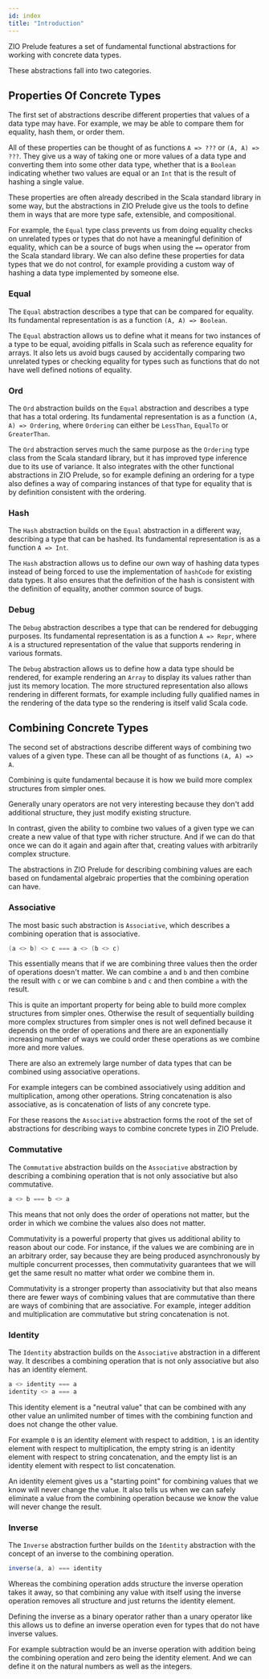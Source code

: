```yaml
---
id: index
title: "Introduction"
---
```


ZIO Prelude features a set of fundamental functional abstractions for working with concrete data types.

These abstractions fall into two categories.

## Properties Of Concrete Types

The first set of abstractions describe different properties that values of a data type may have. For example, we may be able to compare them for equality, hash them, or order them.

All of these properties can be thought of as functions `A => ???` or `(A, A) => ???`. They give us a way of taking one or more values of a data type and converting them into some other data type, whether that is a `Boolean` indicating whether two values are equal or an `Int` that is the result of hashing a single value.

These properties are often already described in the Scala standard library in some way, but the abstractions in ZIO Prelude give us the tools to define them in ways that are more type safe, extensible, and compositional.

For example, the `Equal` type class prevents us from doing equality checks on unrelated types or types that do not have a meaningful definition of equality, which can be a source of bugs when using the `==` operator from the Scala standard library. We can also define these properties for data types that we do not control, for example providing a custom way of hashing a data type implemented by someone else.

### Equal

The `Equal` abstraction describes a type that can be compared for equality. Its fundamental representation is as a function `(A, A) => Boolean`.

The `Equal` abstraction allows us to define what it means for two instances of a type to be equal, avoiding pitfalls in Scala such as reference equality for arrays. It also lets us avoid bugs caused by accidentally comparing two unrelated types or checking equality for types such as functions that do not have well defined notions of equality.

### Ord

The `Ord` abstraction builds on the `Equal` abstraction and describes a type that has a total ordering. Its fundamental representation is as a function `(A, A) => Ordering`, where `Ordering` can either be `LessThan`, `EqualTo` or `GreaterThan`.

The `Ord` abstraction serves much the same purpose as the `Ordering` type class from the Scala standard library, but it has improved type inference due to its use of variance. It also integrates with the other functional abstractions in ZIO Prelude, so for example defining an ordering for a type also defines a way of comparing instances of that type for equality that is by definition consistent with the ordering.

### Hash

The `Hash` abstraction builds on the `Equal` abstraction in a different way, describing a type that can be hashed. Its fundamental representation is as a function `A => Int`.

The `Hash` abstraction allows us to define our own way of hashing data types instead of being forced to use the implementation of `hashCode` for existing data types. It also ensures that the definition of the hash is consistent with the definition of equality, another common source of bugs.

### Debug

The `Debug` abstraction describes a type that can be rendered for debugging purposes. Its fundamental representation is as a function `A => Repr`, where `A` is a structured representation of the value that supports rendering in various formats.

The `Debug` abstraction allows us to define how a data type should be rendered, for example rendering an `Array` to display its values rather than just its memory location. The more structured representation also allows rendering in different formats, for example including fully qualified names in the rendering of the data type so the rendering is itself valid Scala code.

## Combining Concrete Types

The second set of abstractions describe different ways of combining two values of a given type. These can all be thought of as functions `(A, A) => A`.

Combining is quite fundamental because it is how we build more complex structures from simpler ones.

Generally unary operators are not very interesting because they don't add additional structure, they just modify existing structure.

In contrast, given the ability to combine two values of a given type we can create a new value of that type with richer structure. And if we can do that once we can do it again and again after that, creating values with arbitrarily complex structure.

The abstractions in ZIO Prelude for describing combining values are each based on fundamental algebraic properties that the combining operation can have.

### Associative

The most basic such abstraction is `Associative`, which describes a combining operation that is associative.

```scala
(a <> b) <> c === a <> (b <> c)
```

This essentially means that if we are combining three values then the order of operations doesn't matter. We can combine `a` and `b` and then combine the result with `c` or we can combine `b` and `c` and then combine `a` with the result.

This is quite an important property for being able to build more complex structures from simpler ones. Otherwise the result of sequentially building more complex structures from simpler ones is not well defined because it depends on the order of operations and there are an exponentially increasing number of ways we could order these operations as we combine more and more values.

There are also an extremely large number of data types that can be combined using associative operations.

For example integers can be combined associatively using addition and multiplication, among other operations. String concatenation is also associative, as is concatenation of lists of any concrete type.

For these reasons the `Associative` abstraction forms the root of the set of abstractions for describing ways to combine concrete types in ZIO Prelude.

### Commutative

The `Commutative` abstraction builds on the `Associative` abstraction by describing a combining operation that is not only associative but also commutative.

```scala
a <> b === b <> a
```

This means that not only does the order of operations not matter, but the order in which we combine the values also does not matter.

Commutativity is a powerful property that gives us additional ability to reason about our code. For instance, if the values we are combining are in an arbitrary order, say because they are being produced asynchronously by multiple concurrent processes, then commutativity guarantees that we will get the same result no matter what order we combine them in.

Commutativity is a stronger property than associativity but that also means there are fewer ways of combining values that are commutative than there are ways of combining that are associative. For example, integer addition and multiplication are commutative but string concatenation is not.

### Identity

The `Identity` abstraction builds on the `Associative` abstraction in a different way. It describes a combining operation that is not only associative but also has an identity element.

```scala
a <> identity === a
identity <> a === a
```

This identity element is a "neutral value" that can be combined with any other value an unlimited number of times with the combining function and does not change the other value.

For example `0` is an identity element with respect to addition, `1` is an identity element with respect to multiplication, the empty string is an identity element with respect to string concatenation, and the empty list is an identity element with respect to list concatenation.

An identity element gives us a "starting point" for combining values that we know will never change the value. It also tells us when we can safely eliminate a value from the combining operation because we know the value will never change the result.

### Inverse

The `Inverse` abstraction further builds on the `Identity` abstraction with the concept of an inverse to the combining operation.

```scala
inverse(a, a) === identity
```

Whereas the combining operation adds structure the inverse operation takes it away, so that combining any value with itself using the inverse operation removes all structure and just returns the identity element.

Defining the inverse as a binary operator rather than a unary operator like this allows us to define an inverse operation even for types that do not have inverse values. 

For example subtraction would be an inverse operation with addition being the combining operation and zero being the identity element. And we can define it on the natural numbers as well as the integers.
